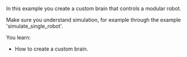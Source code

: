 In this example you create a custom brain that controls a modular robot.

Make sure you understand simulation, for example through the example 'simulate_single_robot'.

You learn:
- How to create a custom brain.
